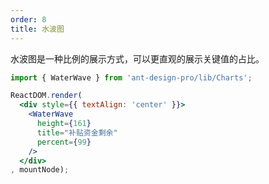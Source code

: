 ```yaml
---
order: 8
title: 水波图 
---
```


水波图是一种比例的展示方式，可以更直观的展示关键值的占比。

````jsx
import { WaterWave } from 'ant-design-pro/lib/Charts';

ReactDOM.render(
  <div style={{ textAlign: 'center' }}>
    <WaterWave
      height={161}
      title="补贴资金剩余"
      percent={99}
    />
  </div>
, mountNode);
````
